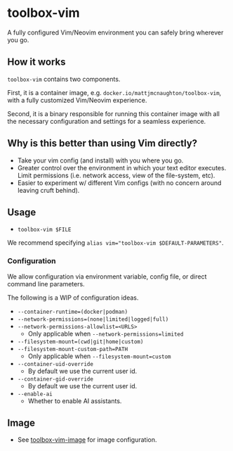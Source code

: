# toolbox-vim

A fully configured Vim/Neovim environment you can safely bring wherever you go.


## How it works

`toolbox-vim` contains two components.

First, it is a container image, e.g. `docker.io/mattjmcnaughton/toolbox-vim`, with a fully customized Vim/Neovim experience.

Second, it is a binary responsible for running this container image with all the
necessary configuration and settings for a seamless experience.

## Why is this better than using Vim directly?

- Take your vim config (and install) with you where you go.
- Greater control over the environment in which your text editor executes. Limit
  permissions (i.e. network access, view of the file-system, etc).
- Easier to experiment w/ different Vim configs (with no concern around leaving
  cruft behind).

## Usage

- `toolbox-vim $FILE`

We recommend specifying `alias vim="toolbox-vim $DEFAULT-PARAMETERS"`.

### Configuration

We allow configuration via environment variable, config file, or direct command
line parameters.


The following is a WIP of configuration ideas.

- `--container-runtime=(docker|podman)`
- `--network-permissions=(none|limited|logged|full)`
- `--network-permissions-allowlist=<URLS>`
    - Only applicable when `--network-permissions=limited`
- `--filesystem-mount=(cwd|git|home|custom)`
- `--filesystem-mount-custom-path=PATH`
    - Only applicable when `--filesystem-mount=custom`
- `--container-uid-override`
    - By default we use the current user id.
- `--container-gid-override`
    - By default we use the current user id.
- `--enable-ai`
    - Whether to enable AI assistants.

## Image

- See [toolbox-vim-image](./toolbox-vim-image/README.md) for image
  configuration.
